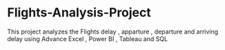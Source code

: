 # Flights-Analysis-Project
This project analyzes the Flights delay , apparture , departure and arriving delay using Advance Excel ,  Power BI , Tableau and SQL
